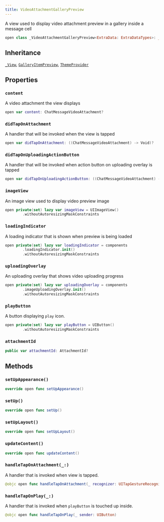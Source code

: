 ```yaml
---
title: VideoAttachmentGalleryPreview
---
```


A view used to display video attachment preview in a gallery inside a message cell

``` swift
open class _VideoAttachmentGalleryPreview<ExtraData: ExtraDataTypes>: _View, ThemeProvider 
```

## Inheritance

[`_View`](../../../common-views/_view), [`GalleryItemPreview`](../gallery-item-preview), [`ThemeProvider`](../../../utils/theme-provider)

## Properties

### `content`

A video attachment the view displays

``` swift
open var content: ChatMessageVideoAttachment? 
```

### `didTapOnAttachment`

A handler that will be invoked when the view is tapped

``` swift
open var didTapOnAttachment: ((ChatMessageVideoAttachment) -> Void)?
```

### `didTapOnUploadingActionButton`

A handler that will be invoked when action button on uploading overlay is tapped

``` swift
open var didTapOnUploadingActionButton: ((ChatMessageVideoAttachment) -> Void)?
```

### `imageView`

An image view used to display video preview image

``` swift
open private(set) lazy var imageView = UIImageView()
        .withoutAutoresizingMaskConstraints
```

### `loadingIndicator`

A loading indicator that is shown when preview is being loaded

``` swift
open private(set) lazy var loadingIndicator = components
        .loadingIndicator.init()
        .withoutAutoresizingMaskConstraints
```

### `uploadingOverlay`

An uploading overlay that shows video uploading progress

``` swift
open private(set) lazy var uploadingOverlay = components
        .imageUploadingOverlay.init()
        .withoutAutoresizingMaskConstraints
```

### `playButton`

A button displaying `play` icon.

``` swift
open private(set) lazy var playButton = UIButton()
        .withoutAutoresizingMaskConstraints
```

### `attachmentId`

``` swift
public var attachmentId: AttachmentId? 
```

## Methods

### `setUpAppearance()`

``` swift
override open func setUpAppearance() 
```

### `setUp()`

``` swift
override open func setUp() 
```

### `setUpLayout()`

``` swift
override open func setUpLayout() 
```

### `updateContent()`

``` swift
override open func updateContent() 
```

### `handleTapOnAttachment(_:)`

A handler that is invoked when view is tapped.

``` swift
@objc open func handleTapOnAttachment(_ recognizer: UITapGestureRecognizer) 
```

### `handleTapOnPlay(_:)`

A handler that is invoked when `playButton` is touched up inside.

``` swift
@objc open func handleTapOnPlay(_ sender: UIButton) 
```
